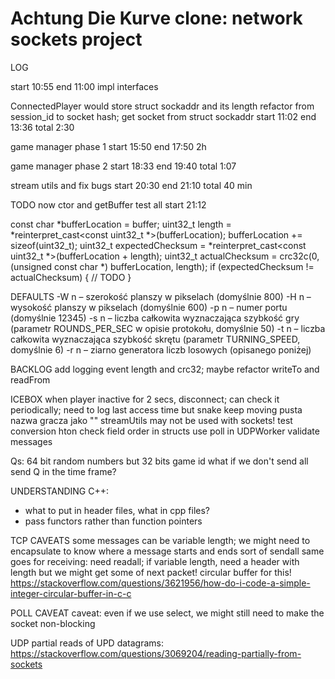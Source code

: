 # Achtung Die Kurve clone: network sockets project 

LOG

start 10:55
end 11:00
impl interfaces

ConnectedPlayer would store struct sockaddr and its length
refactor from session_id to socket hash; get socket from struct sockaddr
start 11:02
end 13:36
total 2:30

game manager phase 1
start 15:50
end 17:50
2h

game manager phase 2
start 18:33
end 19:40
total 1:07

stream utils and fix bugs
start 20:30
end 21:10
total 40 min

TODO now
ctor and getBuffer
test all
start 21:12


const char *bufferLocation = buffer;
uint32_t length = *reinterpret_cast<const uint32_t *>(bufferLocation);
bufferLocation += sizeof(uint32_t);
uint32_t expectedChecksum = *reinterpret_cast<const uint32_t *>(bufferLocation + length);
uint32_t actualChecksum = crc32c(0, (unsigned const char *) bufferLocation, length);
if (expectedChecksum != actualChecksum) {
    // TODO
}




DEFAULTS
  -W n – szerokość planszy w pikselach (domyślnie 800)
  -H n – wysokość planszy w pikselach (domyślnie 600)
  -p n – numer portu (domyślnie 12345)
  -s n – liczba całkowita wyznaczająca szybkość gry (parametr
          ROUNDS_PER_SEC w opisie protokołu, domyślnie 50)
  -t n – liczba całkowita wyznaczająca szybkość skrętu (parametr
          TURNING_SPEED, domyślnie 6)
  -r n – ziarno generatora liczb losowych (opisanego poniżej)
























BACKLOG
add logging
event length and crc32; maybe refactor writeTo and readFrom

ICEBOX
when player inactive for 2 secs, disconnect; can check it periodically; need to log last access time but snake keep moving
pusta nazwa gracza jako ""
streamUtils may not be used with sockets!
test conversion hton
check field order in structs
use poll in UDPWorker
validate messages

Qs:
64 bit random numbers but 32 bits game id
what if we don't send all send Q in the time frame?

UNDERSTANDING C++:
* what to put in header files, what in cpp files?
* pass functors rather than function pointers

TCP CAVEATS
some messages can be variable length; we might need to encapsulate to know where a message starts and ends
    sort of sendall
    same goes for receiving: need readall; if variable length, need a header with length
    but we might get some of next packet! circular buffer for this!
        https://stackoverflow.com/questions/3621956/how-do-i-code-a-simple-integer-circular-buffer-in-c-c

POLL CAVEAT
caveat: even if we use select, we might still need to make the socket non-blocking

UDP
partial reads of UPD datagrams: https://stackoverflow.com/questions/3069204/reading-partially-from-sockets
